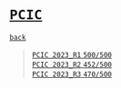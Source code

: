 # [`PCIC`]
[`back`](../)

> [`PCIC 2023_R1` `500/500`](./2023_R1/)  
> [`PCIC 2023_R2` `452/500`](./2023_R2/)  
> [`PCIC 2023_R3` `470/500`](./2023_R3/)  


[`Codeforces`]: /OJ_ans/cf
[`Zerojudge`]: /OJ_ans/zj
[`PCIC`]: /OJ_ans/PCIC


<link id="style_css" rel="stylesheet" type="text/css" href="/OJ_ans/style.css">